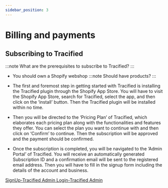 ```yaml
---
sidebar_position: 3
---
```


# Billing and payments

## Subscribing to Tracified

:::note   What are the prerequisites to subscribe to Tracified? :::

-  You should own a Shopify webshop
:::note Should have products? :::

- The first and foremost step in getting started with Tracified is installing the Tracified plugin through the Shopify App Store. 
You will have to visit the Shopify App Store, search for Tracified, select the app, and then click on the ‘install’ button. 
Then the Tracified plugin will be installed within no time.
 
- Then you will be directed to the ‘Pricing Plan’ of Tracified, which elaborates each pricing plan along with the functionalities and features they offer. You can select the plan you want to continue with and then click on ‘Confirm’ to continue. Then the subscription will be approved and the payment should be confirmed. 



- Once the subscription is completed, you will be navigated to the ‘Admin Portal’ of Tracified. You will receive an automatically generated Subscription ID and a confirmation email will be sent to the registered email address.
Then you will have to fill in the signup form including the details of the account and business. 

[ SignUp-Tracified Admin](../TracifiedAdmin/certificates)[ Login-Tracified Admin](../TracifiedAdmin/certificates)


